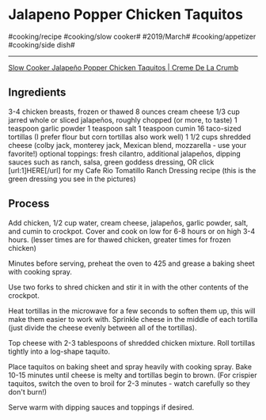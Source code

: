 # Jalapeno Popper Chicken Taquitos
#cooking/recipe #cooking/slow cooker# #2019/March# #cooking/appetizer #cooking/side dish#
- - - -
[Slow Cooker Jalapeño Popper Chicken Taquitos | Creme De La Crumb](http://lecremedelacrumb.com/2014/09/slow-cooker-jalapeno-popper-chicken-taquitos.html)

## Ingredients
3-4 chicken breasts, frozen or thawed
8 ounces cream cheese
1/3 cup jarred whole or sliced jalapeños, roughly chopped (or more, to taste)
1 teaspoon garlic powder
1 teaspoon salt
1 teaspoon cumin
16 taco-sized tortillas (I prefer flour but corn tortillas also work well)
1 1/2 cups shredded cheese (colby jack, monterey jack, Mexican blend, mozzarella - use your favorite!)
optional toppings: fresh cilantro, additional jalapeños, dipping sauces such as ranch, salsa, green goddess dressing, OR click [url:1]HERE[/url] for my Cafe Rio Tomatillo Ranch Dressing recipe (this is the green dressing you see in the pictures)

## Process
Add chicken, 1/2 cup water, cream cheese, jalapeños, garlic powder, salt, and cumin to crockpot. Cover and cook on low for 6-8 hours or on high 3-4 hours. (lesser times are for thawed chicken, greater times for frozen chicken)

Minutes before serving, preheat the oven to 425 and grease a baking sheet with cooking spray.

Use two forks to shred chicken and stir it in with the other contents of the crockpot.

Heat tortillas in the microwave for a few seconds to soften them up, this will make them easier to work with. Sprinkle cheese in the middle of each tortilla (just divide the cheese evenly between all of the tortillas).

Top cheese with 2-3 tablespoons of shredded chicken mixture. Roll tortillas tightly into a log-shape taquito.

Place taquitos on baking sheet and spray heavily with cooking spray. Bake 10-15 minutes until cheese is melty and tortillas begin to brown. (For crispier taquitos, switch the oven to broil for 2-3 minutes - watch carefully so they don't burn!)

Serve warm with dipping sauces and toppings if desired.